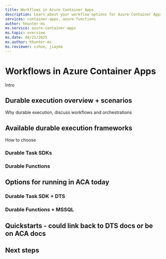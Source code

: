 ```yaml
---
title: Workflows in Azure Container Apps
description: Learn about your workflow options for Azure Container Apps.
services: container-apps, azure-functions
author: hhunter-ms
ms.service: azure-container-apps
ms.topic: overview
ms.date: 04/21/2025
ms.author: hhunter-ms
ms.reviewer: cshoe, jiayma
---
```


# Workflows in Azure Container Apps

Intro

## Durable execution overview + scenarios
Why durable execution, discuss workflows and orchestrations

## Available durable execution frameworks
How to choose 

### Durable Task SDKs 

### Durable Functions 

## Options for running in ACA today

### Durable Task SDK + DTS 

### Durable Functions + MSSQL 

## Quickstarts - could link back to DTS docs or be on ACA docs 

## Next steps